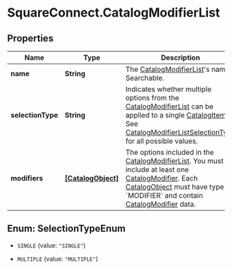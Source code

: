# SquareConnect.CatalogModifierList

## Properties
Name | Type | Description | Notes
------------ | ------------- | ------------- | -------------
**name** | **String** | The [CatalogModifierList](#type-catalogmodifierlist)&#39;s name. Searchable. | [optional] 
**selectionType** | **String** | Indicates whether multiple options from the [CatalogModifierList](#type-catalogmodifierlist) can be applied to a single [CatalogItem](#type-catalogitem). See [CatalogModifierListSelectionType](#type-catalogmodifierlistselectiontype) for all possible values. | [optional] 
**modifiers** | [**[CatalogObject]**](CatalogObject.md) | The options included in the [CatalogModifierList](#type-catalogmodifierlist). You must include at least one [CatalogModifier](#type-catalogmodifier). Each [CatalogObject](#type-catalogobject) must have type &#x60;MODIFIER&#x60; and contain [CatalogModifier](#type-catalogmodifier) data. | [optional] 


<a name="SelectionTypeEnum"></a>
## Enum: SelectionTypeEnum


* `SINGLE` (value: `"SINGLE"`)

* `MULTIPLE` (value: `"MULTIPLE"`)




